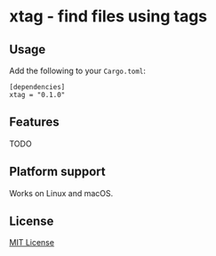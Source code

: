 # xtag - find files using tags

## Usage

Add the following to your `Cargo.toml`:

```
[dependencies]
xtag = "0.1.0"
```
## Features

TODO

## Platform support

Works on Linux and macOS.

## License

[MIT License](https://opensource.org/licenses/MIT)
